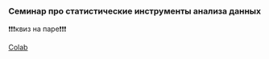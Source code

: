 ### Семинар про статистические инструменты анализа данных

❗❗❗квиз на паре❗❗❗

[Colab](https://colab.research.google.com/drive/1IKCvsDVfffbmMZVCeIBXzFMdvC6-izxz?usp=sharing)

